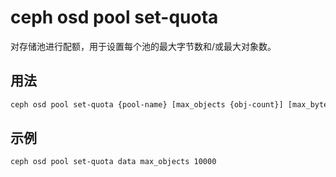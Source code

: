 # ceph osd pool set-quota

对存储池进行配额，用于设置每个池的最大字节数和/或最大对象数。

## 用法

```sh
ceph osd pool set-quota {pool-name} [max_objects {obj-count}] [max_bytes {bytes}]
```

## 示例

```sh
ceph osd pool set-quota data max_objects 10000
```
